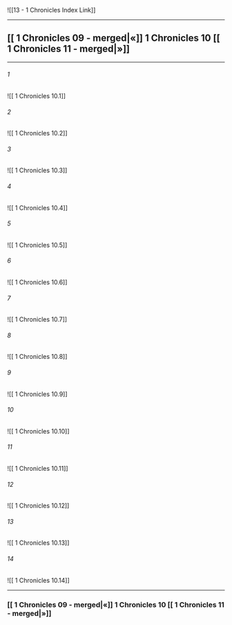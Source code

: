 ![[13 - 1 Chronicles Index Link]]

---

##  [[ 1 Chronicles 09 - merged|«]]  1 Chronicles 10 [[ 1 Chronicles 11 - merged|»]]

---

###### 1
![[ 1 Chronicles 10.1]] 

###### 2
![[ 1 Chronicles 10.2]] 

###### 3
![[ 1 Chronicles 10.3]] 

###### 4
![[ 1 Chronicles 10.4]]

###### 5 
![[ 1 Chronicles 10.5]] 

###### 6
![[ 1 Chronicles 10.6]] 

###### 7
![[ 1 Chronicles 10.7]] 

###### 8
![[ 1 Chronicles 10.8]] 

###### 9
![[ 1 Chronicles 10.9]] 

###### 10
![[ 1 Chronicles 10.10]] 

###### 11
![[ 1 Chronicles 10.11]] 

###### 12
![[ 1 Chronicles 10.12]]

###### 13
![[ 1 Chronicles 10.13]] 

###### 14
![[ 1 Chronicles 10.14]] 


---
###  [[ 1 Chronicles 09 - merged|«]]  1 Chronicles 10 [[ 1 Chronicles 11 - merged|»]]